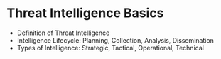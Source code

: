 # Threat Intelligence Basics

- Definition of Threat Intelligence
- Intelligence Lifecycle: Planning, Collection, Analysis, Dissemination
- Types of Intelligence: Strategic, Tactical, Operational, Technical
